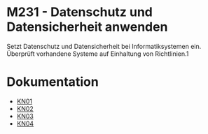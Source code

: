 # M231 - Datenschutz und Datensicherheit anwenden

Setzt Datenschutz und Datensicherheit bei Informatiksystemen ein. Überprüft vorhandene Systeme auf Einhaltung von Richtlinien.1

# Dokumentation
 - [KN01](KN01/)
 - [KN02](KN01/)
 - [KN03](KN01/)
 - [KN04](KN01/)
